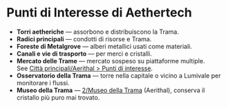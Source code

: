 
# Punti di Interesse di Aethertech

- **Torri aetheriche** — assorbono e distribuiscono la Trama.
- **Radici principali** — condotti di risorse e Trama.
- **Foreste di Metalgrove** — alberi metallici usati come materiali.
- **Canali e vie di trasporto** — per merci e cristalli.
- **Mercato delle Trame** — mercato sospeso su piattaforme multiple. See [Città principali/Aerithal > Punti di interesse](app://obsidian.md/Citt%C3%A0%20principali/Aerithal#Punti%20di%20interesse).
- **Osservatorio della Trama** — torre nella capitale o vicino a Lumivale per monitorare i flussi.
- **Museo della Trama** — [2/Museo della Trama](app://obsidian.md/2/Museo%20della%20Trama) (Aerithal), conserva il cristallo più puro mai trovato.